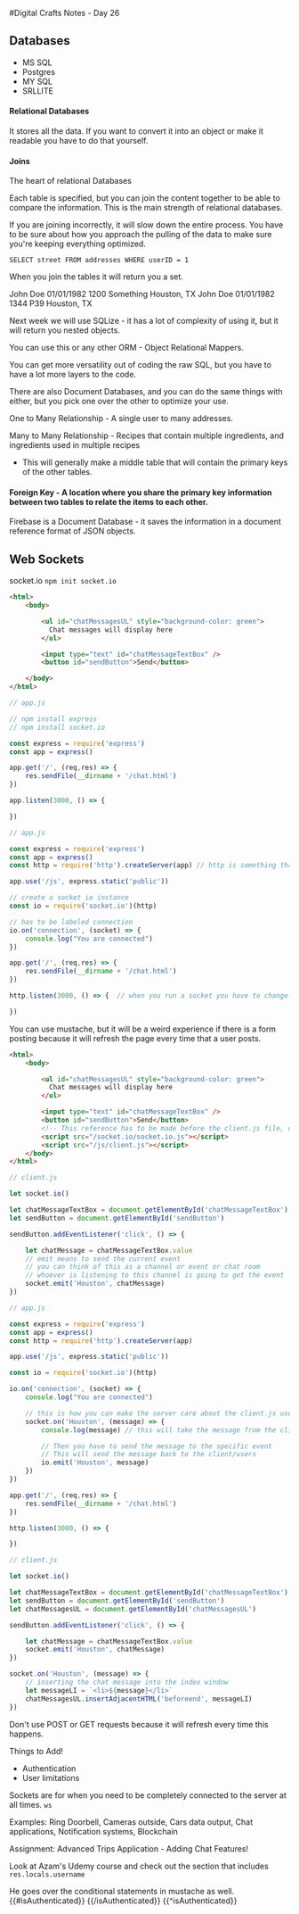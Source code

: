 #Digital Crafts Notes - Day 26

## Databases
* MS SQL
* Postgres
* MY SQL
* SRLLITE

#### Relational Databases

It stores all the data. If you want to convert it into an object or make it readable you have to do that yourself.

#### Joins

The heart of relational Databases

Each table is specified, but you can join the content together to be able to compare the information. This is the main strength of relational databases.

If you are joining incorrectly, it will slow down the entire process. You have to be sure about how you approach the pulling of the data to make sure you're keeping everything optimized.

`SELECT street FROM addresses WHERE userID = 1`

When you join the tables it will return you a set.

John Doe 01/01/1982 1200 Something Houston, TX
John Doe 01/01/1982 1344 P39 Houston, TX

Next week we will use SQLize - it has a lot of complexity of using it, but it will return you nested objects.

You can use this or any other ORM - Object Relational Mappers.

You can get more versatility out of coding the raw SQL, but you have to have a lot more layers to the code.

There are also Document Databases, and you can do the same things with either, but you pick one over the other to optimize your use.

One to Many Relationship - A single user to many addresses.

Many to Many Relationship - Recipes that contain multiple ingredients, and ingredients used in multiple recipes
* This will generally make a middle table that will contain the primary keys of the other tables.

#### Foreign Key - A location where you share the primary key information between two tables to relate the items to each other.

Firebase is a Document Database - it saves the information in a document reference format of JSON objects.

## Web Sockets

socket.io
`npm init socket.io`

```html
<html>
    <body>

        <ul id="chatMessagesUL" style="background-color: green">
          Chat messages will display here
        </ul>

        <input type="text" id="chatMessageTextBox" />
        <button id="sendButton">Send</button>

    </body>
</html>
```

```js
// app.js

// npm install express
// npm install socket.io

const express = require('express')
const app = express()

app.get('/', (req,res) => {
    res.sendFile(__dirname + '/chat.html')
})

app.listen(3000, () => {

})

```

```js
// app.js

const express = require('express')
const app = express()
const http = require('http').createServer(app) // http is something that allows you to perform socket operations

app.use('/js', express.static('public'))

// create a socket io instance
const io = require('socket.io')(http)

// has to be labeled connection
io.on('connection', (socket) => {
    console.log("You are connected")
})

app.get('/', (req,res) => {
    res.sendFile(__dirname + '/chat.html')
})

http.listen(3000, () => {  // when you run a socket you have to change app.listen to http.listen

})

```
You can use mustache, but it will be a weird experience if there is a form posting because it will refresh the page every time that a user posts.

```html
<html>
    <body>

        <ul id="chatMessagesUL" style="background-color: green">
          Chat messages will display here
        </ul>

        <input type="text" id="chatMessageTextBox" />
        <button id="sendButton">Send</button>
        <!-- This reference has to be made before the client.js file, otherwise the file won't know about sockets. -->
        <script src="/socket.io/socket.io.js"></script>
        <script src="/js/client.js"></script>
    </body>
</html>
```

```js
// client.js

let socket.io()

let chatMessageTextBox = document.getElementById('chatMessageTextBox')
let sendButton = document.getElementById('sendButton')

sendButton.addEventListener('click', () => {

    let chatMessage = chatMessageTextBox.value
    // emit means to send the current event
    // you can think of this as a channel or event or chat room
    // whoever is listening to this channel is going to get the event
    socket.emit('Houston', chatMessage)
})

```

```js
// app.js

const express = require('express')
const app = express()
const http = require('http').createServer(app)

app.use('/js', express.static('public'))

const io = require('socket.io')(http)

io.on('connection', (socket) => {
    console.log("You are connected")

    // this is how you can make the server care about the client.js user input
    socket.on('Houston', (message) => { 
        console.log(message) // this will take the message from the client and print it to the console

        // Then you have to send the message to the specific event
        // This will send the message back to the client/users
        io.emit('Houston', message)
    })
})

app.get('/', (req,res) => {
    res.sendFile(__dirname + '/chat.html')
})

http.listen(3000, () => {

})

```

```js
// client.js

let socket.io()

let chatMessageTextBox = document.getElementById('chatMessageTextBox')
let sendButton = document.getElementById('sendButton')
let chatMessagesUL = document.getElementById('chatMessagesUL')

sendButton.addEventListener('click', () => {

    let chatMessage = chatMessageTextBox.value
    socket.emit('Houston', chatMessage)
})

socket.on('Houston', (message) => { 
    // inserting the chat message into the index window
    let messageLI = `<li>${message}</li>`
    chatMessagesUL.insertAdjacentHTML('beforeend', messageLI)
})

```

Don't use POST or GET requests because it will refresh every time this happens.

Things to Add!
* Authentication
* User limitations

Sockets are for when you need to be completely connected to the server at all times. `ws`

Examples: Ring Doorbell, Cameras outside, Cars data output, Chat applications, Notification systems, Blockchain

Assignment: Advanced Trips Application - Adding Chat Features!

Look at Azam's Udemy course and check out the section that includes `res.locals.username`

He goes over the conditional statements in mustache as well.
{{#isAuthenticated}}
{{/isAuthenticated}}
{{^isAuthenticated}}
